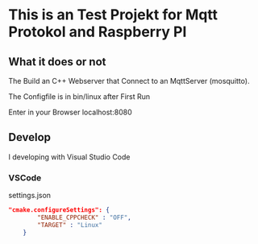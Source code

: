 # This is an Test Projekt for Mqtt Protokol and Raspberry PI

## What it does or not

The Build an C++ Webserver that Connect to an MqttServer (mosquitto).

The Configfile is in bin/linux after First Run

Enter in your Browser localhost:8080

## Develop

I developing with Visual Studio Code

### VSCode

settings.json

```JSON settings.json
"cmake.configureSettings": { 
        "ENABLE_CPPCHECK" : "OFF",
        "TARGET" : "Linux"
    }
```
